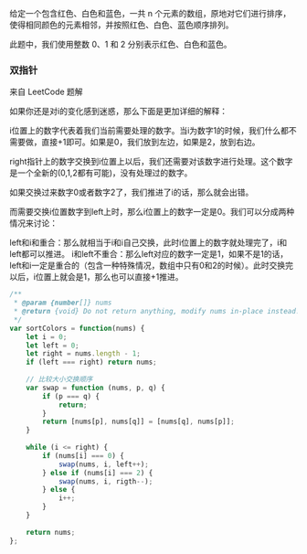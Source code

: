 给定一个包含红色、白色和蓝色，一共 n 个元素的数组，原地对它们进行排序，使得相同颜色的元素相邻，并按照红色、白色、蓝色顺序排列。

此题中，我们使用整数 0、1 和 2 分别表示红色、白色和蓝色。

### 双指针

来自 LeetCode 题解

如果你还是对i的变化感到迷惑，那么下面是更加详细的解释：

i位置上的数字代表着我们当前需要处理的数字。当i为数字1的时候，我们什么都不需要做，直接+1即可。如果是0，我们放到左边，如果是2，放到右边。

right指针上的数字交换到i位置上以后，我们还需要对该数字进行处理。这个数字是一个全新的(0,1,2都有可能)，没有处理过的数字。

如果交换过来数字0或者数字2了，我们推进了i的话，那么就会出错。

而需要交换i位置数字到left上时，那么i位置上的数字一定是0。我们可以分成两种情况来讨论：

left和i和重合：那么就相当于i和i自己交换，此时i位置上的数字就处理完了，i和left都可以推进。
i和left不重合：那么left对应的数字一定是1，如果不是1的话，left和i一定是重合的（包含一种特殊情况，数组中只有0和2的时候）。此时交换完以后，i位置上就会是1，那么也可以直接+1推进。


```js
/**
 * @param {number[]} nums
 * @return {void} Do not return anything, modify nums in-place instead.
 */
var sortColors = function(nums) {
    let i = 0;
    let left = 0;
    let right = nums.length - 1;
    if (left === right) return nums;
    
    // 比较大小交换顺序
    var swap = function (nums, p, q) {
        if (p === q) {
            return;
        }
        return [nums[p], nums[q]] = [nums[q], nums[p]];
    }
    
    while (i <= right) {
        if (nums[i] === 0) {
            swap(nums, i, left++);
        } else if (nums[i] === 2) {
            swap(nums, i, rigth--);
        } else {
            i++;
        }
    }
    
    return nums;
};
```
